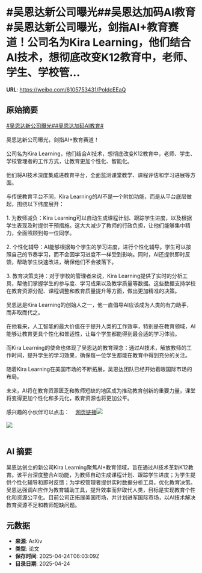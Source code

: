 # #吴恩达新公司曝光##吴恩达加码AI教育#吴恩达新公司曝光，剑指AI+教育赛道！公司名为Kira Learning，他们结合AI技术，想彻底改变K12教育中，老师、学生、学校管...

**URL**: https://weibo.com/6105753431/PoIdcEEaQ

## 原始摘要

<a href="https://m.weibo.cn/search?containerid=231522type%3D1%26t%3D10%26q%3D%23%E5%90%B4%E6%81%A9%E8%BE%BE%E6%96%B0%E5%85%AC%E5%8F%B8%E6%9B%9D%E5%85%89%23&amp;extparam=%23%E5%90%B4%E6%81%A9%E8%BE%BE%E6%96%B0%E5%85%AC%E5%8F%B8%E6%9B%9D%E5%85%89%23" data-hide=""><span class="surl-text">#吴恩达新公司曝光#</span></a><a href="https://m.weibo.cn/search?containerid=231522type%3D1%26t%3D10%26q%3D%23%E5%90%B4%E6%81%A9%E8%BE%BE%E5%8A%A0%E7%A0%81AI%E6%95%99%E8%82%B2%23&amp;extparam=%23%E5%90%B4%E6%81%A9%E8%BE%BE%E5%8A%A0%E7%A0%81AI%E6%95%99%E8%82%B2%23" data-hide=""><span class="surl-text">#吴恩达加码AI教育#</span></a><br><br>吴恩达新公司曝光，剑指AI+教育赛道！<br><br>公司名为Kira Learning，他们结合AI技术，想彻底改变K12教育中，老师、学生、学校管理者的工作方式，让教育更加个性化、智能化。<br><br>他们将AI技术深度集成进教育平台，全面监测课堂教学、课程评估和学习进展等方面。<br><br>与传统教育平台不同，Kira Learning的AI不是一个附加功能，而是从平台底层做起，围绕以下纬度展开：<br><br>1. 为教师减负：Kira Learning可以自动生成课程计划、跟踪学生进度，以及根据学生表现及时提供干预措施。这大大减少了教师的行政负担，让他们能够集中精力，全面照顾到每一位同学。<br><br>2. 个性化辅导：AI能够根据每个学生的学习进度，进行个性化辅导。学生可以按照自己的节奏学习，而不会因学习进度不一样受到影响。同时，AI还提供即时反馈，帮助学生快速改进，确保他们不会被落下。<br><br>3. 教育决策支持：对于学校的管理者来说，Kira Learning提供了实时的分析工具，帮他们掌握学生的参与度、学习成果以及教学质量等数据。这些数据支持学校在教育资源分配、课程调整和教育质量提升等方面，做出更加精准的决策。<br><br>吴恩达是Kira Learning的创始人之一，他一直倡导AI应该成为人类的有力助手，而非取而代之。<br><br>在他看来，人工智能的最大价值在于提升人类的工作效率，特别是在教育领域，AI能够让教育更具个性化和普适性，让每个学生都能得到最合适的学习体验。<br><br>而Kira Learning的使命也体现了吴恩达的教育理念：通过AI技术，解放教师的工作时间，提升学生的学习效果，确保每一位学生都能在教育中得到充分的关注。<br><br>随着Kira Learning在美国市场的不断拓展，吴恩达团队已经开始着眼国际市场的布局。<br><br>未来，AI将在教育资源匮乏和教师短缺的地区成为推动教育创新的重要力量，课堂将变得更加个性化和多元化，教育资源也将更加公平。<br><br>感兴趣的小伙伴可以点击：<a href="https://weibo.cn/sinaurl?u=https%3A%2F%2Fwww.kira-learning.com%2Fabout" data-hide=""><span class="url-icon"><img style="width: 1rem;height: 1rem" src="https://h5.sinaimg.cn/upload/2015/09/25/3/timeline_card_small_web_default.png" referrerpolicy="no-referrer"></span><span class="surl-text">网页链接</span></a><img style="" src="https://tvax3.sinaimg.cn/large/006Fd7o3gy1i0roe65b58j30os0zk1kx.jpg" referrerpolicy="no-referrer"><br><br><img style="" src="https://tvax3.sinaimg.cn/large/006Fd7o3gy1i0roe6noqoj30zk0isqqr.jpg" referrerpolicy="no-referrer"><br><br>

## AI 摘要

吴恩达创立的新公司Kira Learning聚焦AI+教育领域，旨在通过AI技术革新K12教育。该平台深度整合AI功能，为教师自动生成课程计划、跟踪学生进度；为学生提供个性化辅导和即时反馈；为学校管理者提供实时数据分析工具，优化教育决策。吴恩达强调AI应作为教育辅助工具，提升效率而非取代人类，目标是实现教育个性化和资源公平化。目前公司正拓展美国市场，并计划进军国际市场，以AI技术解决教育资源不足和教师短缺问题。

## 元数据

- **来源**: ArXiv
- **类型**: 论文
- **保存时间**: 2025-04-24T06:03:09Z
- **目录日期**: 2025-04-24
